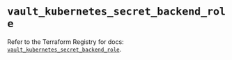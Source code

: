 # `vault_kubernetes_secret_backend_role`

Refer to the Terraform Registry for docs: [`vault_kubernetes_secret_backend_role`](https://registry.terraform.io/providers/hashicorp/vault/3.25.0/docs/resources/kubernetes_secret_backend_role).
